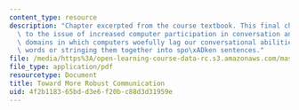 ```yaml
---
content_type: resource
description: "Chapter excerpted from the course textbook. This final chapter returns\
  \ to the issue of increased computer participation in conversation and poses several\
  \ domains in which computers woefully lag our conversational abilities beyond hearing\
  \ words or stringing them together into spo\xADken sentences."
file: /media/https%3A/open-learning-course-data-rc.s3.amazonaws.com/mas-632-conversational-computer-systems-fall-2008/4f2b118365bdd3e6f20bc88d3d31959e_shmandt_txt_ch13.pdf
file_type: application/pdf
resourcetype: Document
title: Toward More Robust Communication
uid: 4f2b1183-65bd-d3e6-f20b-c88d3d31959e
---
```

